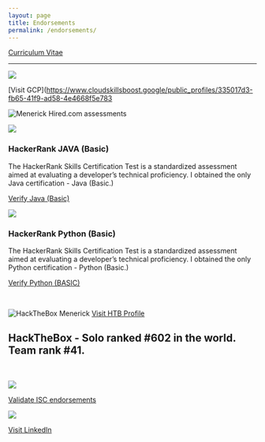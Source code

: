 ```yaml
---
layout: page
title: Endorsements
permalink: /endorsements/
---
```


[Curriculum Vitae](https://cv.securesql.info/)

<hr>


![](/images/LinkedinAssessments.png.avif)

[Visit GCP](https://www.cloudskillsboost.google/public_profiles/335017d3-fb65-41f9-ad58-4e4668f5e783



![Menerick Hired.com assessments](/images/Hired.png.avif)



![](/images/HackerRankJavaBasic.png.avif)

### HackerRank JAVA (Basic)

The HackerRank Skills Certification Test is a standardized assessment aimed at evaluating a developer’s technical proficiency. I obtained the only Java certification - Java (Basic.)

[Verify Java (Basic)](https://www.hackerrank.com/certificates/bea0e59a6a42)


![](/images/HackerRankPythonBasic.png.avif)

### HackerRank Python (Basic)

The HackerRank Skills Certification Test is a standardized assessment aimed at evaluating a developer’s technical proficiency. I obtained the only Python certification - Python (Basic.)

[Verify Python (BASIC)](https://www.hackerrank.com/certificates/4551ad5e1696)

 

![HackTheBox Menerick](/images/HackTheBox.png.avif)
[Visit HTB Profile](https://app.hackthebox.com/profile/6891)
## HackTheBox - Solo ranked #602 in the world. Team rank #41.



 


![](/images/certified-information-systems-security-professional-cissp.png.avif)



[Validate ISC endorsements](https://www.credly.com/badges/74c8e3e1-c951-4651-a905-adf5e2898186/public_url)



![](/images/LinkedinAssessments.png.avif)

[Visit LinkedIn](https://www.linkedin.com/in/w8mej/)

